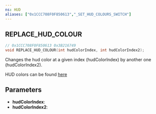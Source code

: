 ```yaml
---
ns: HUD
aliases: ["0x1CCC708F0F850613","_SET_HUD_COLOURS_SWITCH"]
---
```

## REPLACE_HUD_COLOUR

```c
// 0x1CCC708F0F850613 0x3B216749
void REPLACE_HUD_COLOUR(int hudColorIndex, int hudColorIndex2);
```

Changes the hud color at a given index (hudColorIndex) by another one (hudColorIndex2).

HUD colors can be found [here](https://docs.fivem.net/docs/game-references/hud-colors/)

## Parameters
* **hudColorIndex**: 
* **hudColorIndex2**: 

